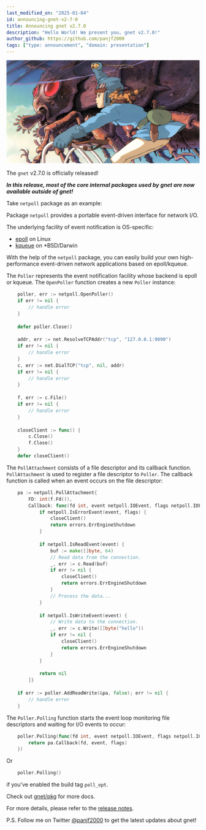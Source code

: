 ```yaml
---
last_modified_on: "2025-01-04"
id: announcing-gnet-v2-7-0
title: Announcing gnet v2.7.0
description: "Hello World! We present you, gnet v2.7.0!"
author_github: https://github.com/panjf2000
tags: ["type: announcement", "domain: presentation"]
---
```


![](/img/gnet-v2-7-0.jpg)

The `gnet` v2.7.0 is officially released!

***In this release, most of the core internal packages used by gnet are now available outside of gnet!***

Take `netpoll` package as an example:

Package `netpoll` provides a portable event-driven interface for network I/O.

The underlying facility of event notification is OS-specific:
  - [epoll](https://man7.org/linux/man-pages/man7/epoll.7.html) on Linux
  - [kqueue](https://man.freebsd.org/cgi/man.cgi?kqueue) on *BSD/Darwin

With the help of the `netpoll` package, you can easily build your own high-performance
event-driven network applications based on epoll/kqueue.

The `Poller` represents the event notification facility whose backend is epoll or kqueue.
The `OpenPoller` function creates a new `Poller` instance:

```go
	poller, err := netpoll.OpenPoller()
	if err != nil {
		// handle error
	}

	defer poller.Close()

	addr, err := net.ResolveTCPAddr("tcp", "127.0.0.1:9090")
	if err != nil {
		// handle error
	}
	c, err := net.DialTCP("tcp", nil, addr)
	if err != nil {
		// handle error
	}

	f, err := c.File()
	if err != nil {
		// handle error
	}

	closeClient := func() {
		c.Close()
		f.Close()
	}
	defer closeClient()
```

The `PollAttachment` consists of a file descriptor and its callback function.
`PollAttachment` is used to register a file descriptor to `Poller`.
The callback function is called when an event occurs on the file descriptor:

```go
	pa := netpoll.PollAttachment{
		FD: int(f.Fd()),
		Callback: func(fd int, event netpoll.IOEvent, flags netpoll.IOFlags) error {
			if netpoll.IsErrorEvent(event, flags) {
				closeClient()
				return errors.ErrEngineShutdown
			}

			if netpoll.IsReadEvent(event) {
				buf := make([]byte, 64)
				// Read data from the connection.
				_, err := c.Read(buf)
				if err != nil {
					closeClient()
					return errors.ErrEngineShutdown
				}
				// Process the data...
			}

			if netpoll.IsWriteEvent(event) {
				// Write data to the connection.
				_, err := c.Write([]byte("hello"))
				if err != nil {
					closeClient()
					return errors.ErrEngineShutdown
				}
			}

			return nil
		}}

	if err := poller.AddReadWrite(&pa, false); err != nil {
		// handle error
	}
```

The `Poller.Polling` function starts the event loop monitoring file descriptors and
waiting for I/O events to occur:

```go
	poller.Polling(func(fd int, event netpoll.IOEvent, flags netpoll.IOFlags) error {
		return pa.Callback(fd, event, flags)
	})
```

Or

```go
	poller.Polling()
```

if you've enabled the build tag `poll_opt`.

Check out [gnet/pkg](https://pkg.go.dev/github.com/panjf2000/gnet/v2@v2.7.0/pkg) for more docs.

For more details, please refer to the [release notes](https://github.com/panjf2000/gnet/releases/tag/v2.7.0).

P.S. Follow me on Twitter [@panjf2000](https://twitter.com/panjf2000) to get the latest updates about gnet!